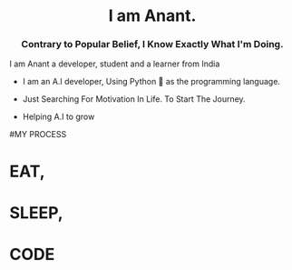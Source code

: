 <h1 align="center">I am Anant.</h1>
<h3 align="center">Contrary to Popular Belief, I Know Exactly What I'm Doing.</h3>

I am Anant a developer, student and a learner from India

- I am an A.I developer, Using Python 🐍 as the programming language.

- Just Searching For Motivation In Life. To Start The Journey.

- Helping A.I to grow 

#MY PROCESS

<h1>EAT,</h1>
<h1>SLEEP,</h1>
<h1>CODE</h1>



